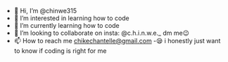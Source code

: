 - 👋 Hi, I’m @chinwe315
- 👀 I’m interested in learning how to code
- 🌱 I’m currently learning how to code
- 💞️ I’m looking to collaborate on insta: @c.h.i.n.w.e._ dm me😉
- 📫 How to reach me 
chikechantelle@gmail.com
-😪 i honestly just want to know if coding is right for me
<!---
chinwe315/chinwe315 is a ✨ special ✨ repository because its `README.md` (this file) appears on your GitHub profile.
You can click the Preview link to take a look at your changes.
--->
